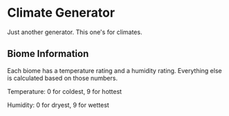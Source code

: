 # Climate Generator

Just another generator. This one's for climates.

## Biome Information

Each biome has a temperature rating and a humidity rating. Everything else is calculated
based on those numbers.

Temperature: 0 for coldest, 9 for hottest

Humidity: 0 for dryest, 9 for wettest
